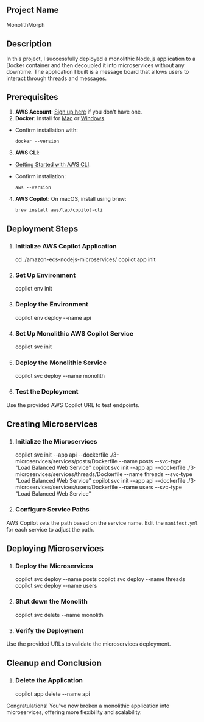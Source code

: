 ## Project Name 

MonolithMorph

## Description

In this project, I successfully deployed a monolithic Node.js application to a Docker container and then decoupled it into microservices without any downtime. The application I built is a message board that allows users to interact through threads and messages.

## Prerequisites

1. **AWS Account**: [Sign up here](https://aws.amazon.com/) if you don't have one.
2. **Docker**: Install for [Mac](https://docs.docker.com/docker-for-mac/install/) or [Windows](https://docs.docker.com/docker-for-windows/install/). 
 - Confirm installation with:
     
       docker --version
     

3. **AWS CLI**: 
- [Getting Started with AWS CLI](https://docs.aws.amazon.com/cli/latest/userguide/cli-chap-welcome.html).
- Confirm installation:
      
      aws --version
      
4. **AWS Copilot**: On macOS, install using brew:

       brew install aws/tap/copilot-cli
  

## Deployment Steps

1. ###  Initialize AWS Copilot Application
    
    cd ./amazon-ecs-nodejs-microservices/
    copilot app init
    

2. ###  Set Up Environment
    
    copilot env init
    

 3. ### Deploy the Environment
    
    copilot env deploy --name api
    

 4. ### Set Up Monolithic AWS Copilot Service
    
    copilot svc init
    

 5. ### Deploy the Monolithic Service
    
    copilot svc deploy --name monolith
    

 6. ### Test the Deployment
Use the provided AWS Copilot URL to test endpoints.

## Creating Microservices

 1. ### Initialize the Microservices
    
    copilot svc init --app api --dockerfile ./3-microservices/services/posts/Dockerfile --name posts --svc-type "Load Balanced Web Service"
    copilot svc init --app api --dockerfile ./3-microservices/services/threads/Dockerfile --name threads --svc-type "Load Balanced Web Service"
    copilot svc init --app api --dockerfile ./3-microservices/services/users/Dockerfile --name users --svc-type "Load Balanced Web Service"
   

 2. ### Configure Service Paths
AWS Copilot sets the path based on the service name. Edit the `manifest.yml` for each service to adjust the path.

## Deploying Microservices

 1. ### Deploy the Microservices
    
    copilot svc deploy --name posts
    copilot svc deploy --name threads
    copilot svc deploy --name users
    

 2. ### Shut down the Monolith
    
    copilot svc delete --name monolith
    

 3. ### Verify the Deployment
Use the provided URLs to validate the microservices deployment.

## Cleanup and Conclusion

 1. ### Delete the Application
    
    copilot app delete --name api
    

Congratulations! You've now broken a monolithic application into microservices, offering more flexibility and scalability.
